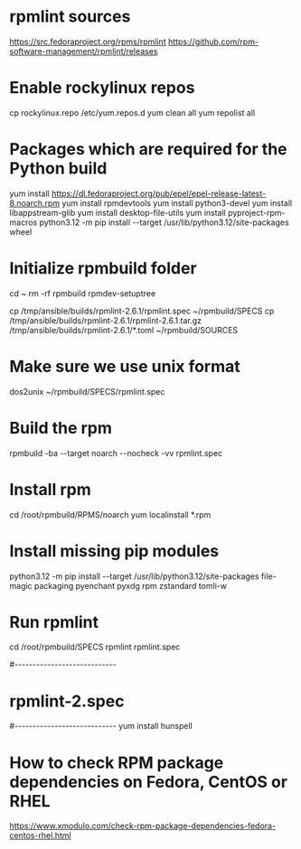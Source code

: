 # rpmlint sources
https://src.fedoraproject.org/rpms/rpmlint
https://github.com/rpm-software-management/rpmlint/releases


# Enable rockylinux repos
cp rockylinux.repo /etc/yum.repos.d
yum clean all
yum repolist all


# Packages which are required for the Python build
yum install https://dl.fedoraproject.org/pub/epel/epel-release-latest-8.noarch.rpm
yum install rpmdevtools
yum install python3-devel
yum install libappstream-glib
yum install desktop-file-utils
yum install pyproject-rpm-macros
python3.12 -m pip install --target /usr/lib/python3.12/site-packages wheel


# Initialize rpmbuild folder
cd ~
rm -rf rpmbuild
rpmdev-setuptree

cp /tmp/ansible/builds/rpmlint-2.6.1/rpmlint.spec ~/rpmbuild/SPECS
cp /tmp/ansible/builds/rpmlint-2.6.1/rpmlint-2.6.1.tar.gz /tmp/ansible/builds/rpmlint-2.6.1/*.toml ~/rpmbuild/SOURCES


# Make sure we use unix format
dos2unix ~/rpmbuild/SPECS/rpmlint.spec


# Build the rpm
rpmbuild -ba --target noarch --nocheck -vv rpmlint.spec


# Install rpm
cd /root/rpmbuild/RPMS/noarch
yum localinstall *.rpm


# Install missing pip modules
python3.12 -m pip install --target /usr/lib/python3.12/site-packages file-magic packaging pyenchant pyxdg rpm zstandard tomli-w


# Run rpmlint
cd /root/rpmbuild/SPECS
rpmlint rpmlint.spec



#----------------------------
# rpmlint-2.spec
#----------------------------
yum install hunspell


# How to check RPM package dependencies on Fedora, CentOS or RHEL
https://www.xmodulo.com/check-rpm-package-dependencies-fedora-centos-rhel.html